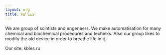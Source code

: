 ```yaml
---
layout: org
title: KB LES
---
```

We are group of scintists and engeneers. We make automatisation for many chemical and biochemical procedures and techinks.
Also our group likes to modify the old device in order to breathe life in it.

Our site: kbles.ru
